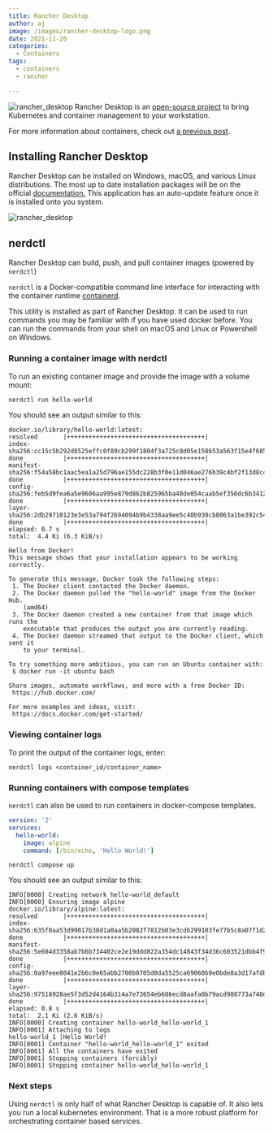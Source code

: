 ```yaml
---
title: Rancher Desktop
author: aj
image: /images/rancher-desktop-logo.png
date: 2021-11-20
categories:
  - Containers
tags:
  - containers
  - rancher

---
```

![rancher_desktop](/images/rancher-desktop-logo.png)
Rancher Desktop is an [open-source project][1] to bring Kubernetes and container management to your workstation.

For more information about containers, check out [a previous post][2].

## Installing Rancher Desktop

Rancher Desktop can be installed on Windows, macOS, and various Linux distributions. The most up to date installation packages will be on the official [documentation.][4] This application has an auto-update feature once it is installed onto you system.

![rancher_desktop](/images/rancher-desktop.png)


## nerdctl

 Rancher Desktop can build, push, and pull container images (powered by `nerdctl`)

`nerdctl` is a Docker-compatible command line interface for interacting with the container runtime [containerd][3].

This utility is installed as part of Rancher Desktop. It can be used to run commands you may be familiar with if you have used docker before. You can run the commands from your shell on macOS and Linux or Powershell on Windows.

### Running a container image with nerdctl

To run an existing container image and provide the image with a volume mount:

```bash
nerdctl run hello-world
```

You should see an output similar to this:

```
docker.io/library/hello-world:latest:                                             resolved       |++++++++++++++++++++++++++++++++++++++|
index-sha256:cc15c5b292d8525effc0f89cb299f1804f3a725c8d05e158653a563f15e4f685:    done           |++++++++++++++++++++++++++++++++++++++|
manifest-sha256:f54a58bc1aac5ea1a25d796ae155dc228b3f0e11d046ae276b39c4bf2f13d8c4: done           |++++++++++++++++++++++++++++++++++++++|
config-sha256:feb5d9fea6a5e9606aa995e879d862b825965ba48de054caab5ef356dc6b3412:   done           |++++++++++++++++++++++++++++++++++++++|
layer-sha256:2db29710123e3e53a794f2694094b9b4338aa9ee5c40b930cb8063a1be392c54:    done           |++++++++++++++++++++++++++++++++++++++|
elapsed: 0.7 s                                                                    total:  4.4 Ki (6.3 KiB/s)

Hello from Docker!
This message shows that your installation appears to be working correctly.

To generate this message, Docker took the following steps:
 1. The Docker client contacted the Docker daemon.
 2. The Docker daemon pulled the "hello-world" image from the Docker Hub.
    (amd64)
 3. The Docker daemon created a new container from that image which runs the
    executable that produces the output you are currently reading.
 4. The Docker daemon streamed that output to the Docker client, which sent it
    to your terminal.

To try something more ambitious, you can run an Ubuntu container with:
 $ docker run -it ubuntu bash

Share images, automate workflows, and more with a free Docker ID:
 https://hub.docker.com/

For more examples and ideas, visit:
 https://docs.docker.com/get-started/
```

### Viewing container logs

To print the output of the container logs, enter:

```
nerdctl logs <container_id/container_name>
```

### Running containers with compose templates

`nerdctl` can also be used to run containers in docker-compose templates.

```yaml
version: '2'
services:
  hello-world:
    image: alpine
    command: [/bin/echo, 'Hello World!']
```

```
nerdctl compose up
```

You should see an output similar to this:

```
INFO[0000] Creating network hello-world_default
INFO[0000] Ensuring image alpine
docker.io/library/alpine:latest:                                                  resolved       |++++++++++++++++++++++++++++++++++++++|
index-sha256:635f0aa53d99017b38d1a0aa5b2082f7812b03e3cdb299103fe77b5c8a07f1d2:    done           |++++++++++++++++++++++++++++++++++++++|
manifest-sha256:5e604d3358ab7b6b734402ce2e19ddd822a354dc14843f34d36c603521dbb4f9: done           |++++++++++++++++++++++++++++++++++++++|
config-sha256:0a97eee8041e2b6c0e65abb2700b0705d0da5525ca69060b9e0bde8a3d17afdb:   done           |++++++++++++++++++++++++++++++++++++++|
layer-sha256:97518928ae5f3d52d4164b314a7e73654eb686ecd8aafa0b79acd980773a740d:    done           |++++++++++++++++++++++++++++++++++++++|
elapsed: 0.8 s                                                                    total:  2.1 Ki (2.6 KiB/s)
INFO[0000] Creating container hello-world_hello-world_1
INFO[0001] Attaching to logs
hello-world_1 |Hello World!
INFO[0001] Container "hello-world_hello-world_1" exited
INFO[0001] All the containers have exited
INFO[0001] Stopping containers (forcibly)
INFO[0001] Stopping container hello-world_hello-world_1
```
### Next steps

Using `nerdctl` is only half of what Rancher Desktop is capable of. It also lets you run a local kubernetes environment. That is a more robust platform for orchestrating container based services.

  [1]: https://rancherdesktop.io/
  [2]: /posts/containers/
  [3]: https://containerd.io/
  [4]: https://docs.rancherdesktop.io/getting-started/installation